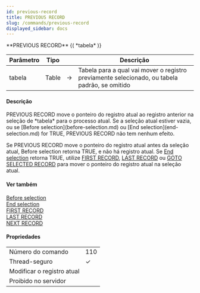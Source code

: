 ```yaml
---
id: previous-record
title: PREVIOUS RECORD
slug: /commands/previous-record
displayed_sidebar: docs
---
```


<!--REF #_command_.PREVIOUS RECORD.Syntax-->**PREVIOUS RECORD** {( *tabela* )}<!-- END REF-->
<!--REF #_command_.PREVIOUS RECORD.Params-->
| Parâmetro | Tipo |  | Descrição |
| --- | --- | --- | --- |
| tabela | Table | &#8594;  | Tabela para a qual vai mover o registro previamente selecionado, ou tabela padrão, se omitido |

<!-- END REF-->

#### Descrição 

<!--REF #_command_.PREVIOUS RECORD.Summary-->PREVIOUS RECORD move o ponteiro do registro atual ao registro anterior na seleção de *tabela* para o processo atual.<!-- END REF--> Se a seleção atual estiver vazia, ou se [Before selection](before-selection.md) ou [End selection](end-selection.md) for TRUE, PREVIOUS RECORD não tem nenhum efeito.  
  
Se PREVIOUS RECORD move o ponteiro do registro atual antes da seleção atual, Before selection retorna TRUE, e não há registro atual. Se [End selection](end-selection.md) retorna TRUE, utilize [FIRST RECORD](first-record.md), [LAST RECORD](last-record.md) ou [GOTO SELECTED RECORD](goto-selected-record.md) para mover o ponteiro do registro atual na seleção atual.

#### Ver também 

[Before selection](before-selection.md)  
[End selection](end-selection.md)  
[FIRST RECORD](first-record.md)  
[LAST RECORD](last-record.md)  
[NEXT RECORD](next-record.md)  

#### Propriedades
|  |  |
| --- | --- |
| Número do comando | 110 |
| Thread-seguro | &check; |
| Modificar o registro atual ||
| Proibido no servidor ||



